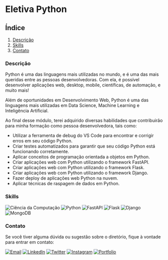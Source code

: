 # Eletiva Python

## Índice

1. [Descrição](#descrição)
2. [Skills](#skills)
3. [Contato](#contato)

### Descrição

Python é uma das linguagens mais utilizadas no mundo, e é uma das mais queridas entre as pessoas desenvolvedoras. Com ela, é possível desenvolver aplicações web, desktop, mobile, científicas, de automação, e muito mais!

Além de oportunidades em Desenvolvimento Web, Python é uma das linguagens mais utilizadas em Data Science, Machine Learning e Inteligência Artificial.

Ao final desse módulo, terei adquirido diversas habilidades que contribuirão para minha formação como pessoa desenvolvedora, tais como:

- Utilizar a ferramenta de debug do VS Code para encontrar e corrigir erros em seu código Python.
- Criar testes automatizados para garantir que seu código Python está funcionando corretamente.
- Aplicar conceitos de programação orientada a objetos em Python.
- Criar aplicações web com Python utilizando o framework FastAPI.
- Criar aplicações web com Python utilizando o framework Flask.
- Criar aplicações web com Python utilizando o framework Django.
- Fazer deploy de aplicações web Python na nuvem.
- Aplicar técnicas de raspagem de dados em Python.

### Skills

![Ciência da Computação](https://img.shields.io/badge/Ciência_da_Computação-0052CC?style=for-the-badge)
![Python](https://img.shields.io/badge/Python-3776AB?style=for-the-badge&logo=python&logoColor=white)
![FastAPI](https://img.shields.io/badge/FastAPI-009688?style=for-the-badge&logo=fastapi&logoColor=white)
![Flask](https://img.shields.io/badge/Flask-000000?style=for-the-badge&logo=flask&logoColor=white)
![Django](https://img.shields.io/badge/Django-092E20?style=for-the-badge&logo=django&logoColor=white)
![MongoDB](https://img.shields.io/badge/MongoDB-47A248?style=for-the-badge&logo=mongodb&logoColor=white)


### Contato

Se você tiver alguma dúvida ou sugestão sobre o diretório, fique à vontade para entrar em contato:

[![Email](https://img.shields.io/badge/Email-D14836?style=for-the-badge&logo=gmail&logoColor=white)](mailto:righigordev@gmail.com)
[![LinkedIn](https://img.shields.io/badge/LinkedIn-0077B5?style=for-the-badge&logo=linkedin&logoColor=white)](https://www.linkedin.com/in/igor-righi/) [![Twitter](https://img.shields.io/badge/Twitter-1DA1F2?style=for-the-badge&logo=twitter&logoColor=white)](https://twitter.com/righigor) [![Instagram](https://img.shields.io/badge/Instagram-E4405F?style=for-the-badge&logo=instagram&logoColor=white)](https://www.instagram.com/righigor/) [![Portfolio](https://img.shields.io/badge/Portfolio-9cf?style=for-the-badge&logo=appveyor&logoColor=white)](https://righigordev.netlify.app/)